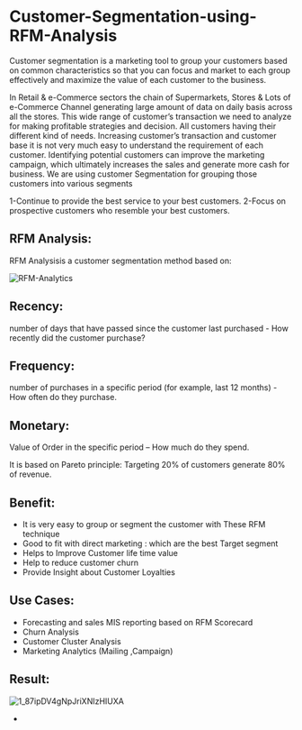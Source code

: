 # Customer-Segmentation-using-RFM-Analysis
Customer segmentation is a marketing tool to group your customers based on common characteristics so that you can focus and market to each group effectively and maximize the value of each customer to the business.

In Retail & e-Commerce sectors the chain of Supermarkets, Stores & Lots of e-Commerce Channel generating large amount of data on daily basis across all the stores. This wide range of customer’s transaction we need to analyze for making profitable strategies and decision.
All customers having their different kind of needs. Increasing customer’s transaction and customer base it is not very much easy to understand the requirement of each customer. Identifying potential customers can improve the marketing campaign, which ultimately increases the sales and generate more cash for business. We are using customer Segmentation for grouping those customers into various segments

1-Continue to provide the best service to your best customers.
2-Focus on prospective customers who resemble your best customers.

## RFM Analysis:
RFM Analysisis a customer segmentation method based on:

![RFM-Analytics](https://user-images.githubusercontent.com/90573789/171499467-ae2623aa-dc2e-43e0-8f63-6e2cf6d37edb.jpg)

## Recency: 
number of days that have passed since the customer last purchased - How recently did the customer purchase?
## Frequency:
 number of purchases in a specific period (for example, last 12 months) - How often do they purchase.
## Monetary: 
Value of Order in the specific period – How much do they spend.

It is based on Pareto principle: Targeting 20% of customers generate 80% of revenue.

## Benefit:
- It is very easy to group or segment the customer with These RFM technique
- Good to fit with direct marketing : which are the best Target segment
- Helps to Improve Customer life time value
- Help to reduce customer churn
- Provide Insight about Customer Loyalties

## Use Cases:
- Forecasting and sales MIS reporting based on RFM Scorecard
- Churn Analysis
- Customer Cluster Analysis
- Marketing Analytics (Mailing ,Campaign)
## Result:
![1_87ipDV4gNpJriXNIzHIUXA](https://user-images.githubusercontent.com/90573789/171499725-8e40557f-b769-4a9b-822a-f2a96fb4b6b5.png)

- 
